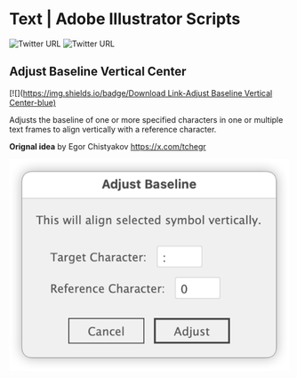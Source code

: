 # Text | Adobe Illustrator Scripts

![Twitter URL](https://img.shields.io/twitter/url?label=%40DTP_Transit&style=social&url=https%3A%2F%2Ftwitter.com%2FDTP_Tranist) ![Twitter URL](https://img.shields.io/twitter/url?label=%40swwwitch&style=social&url=https%3A%2F%2Ftwitter.com%2Fswwwitch)

## Adjust Baseline Vertical Center


[![]([https://img.shields.io/badge/Download Link-Adjust Baseline Vertical Center-blue)](https://github.com/swwwitch/illustrator-scripts/blob/b62f2d91d5347a0c1208b9d92bd44a98e8d90938/jsx/AdjustBaselineVerticalCenter.jsx)

Adjusts the baseline of one or more specified characters in one or multiple text frames to align vertically with a reference character.

**Orignal idea** by Egor Chistyakov https://x.com/tchegr


![](/png-en/ss-536-392-72-20250704-053323.png)

